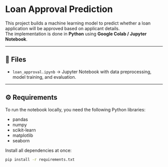 # Loan Approval Prediction

This project builds a machine learning model to predict whether a loan application will be approved based on applicant details.  
The implementation is done in **Python** using **Google Colab / Jupyter Notebook**.

---

## 📂 Files
- `loan_approval.ipynb` → Jupyter Notebook with data preprocessing, model training, and evaluation.

---

## ⚙️ Requirements
To run the notebook locally, you need the following Python libraries:

- pandas  
- numpy  
- scikit-learn  
- matplotlib  
- seaborn  

Install all dependencies at once:
```bash
pip install -r requirements.txt

